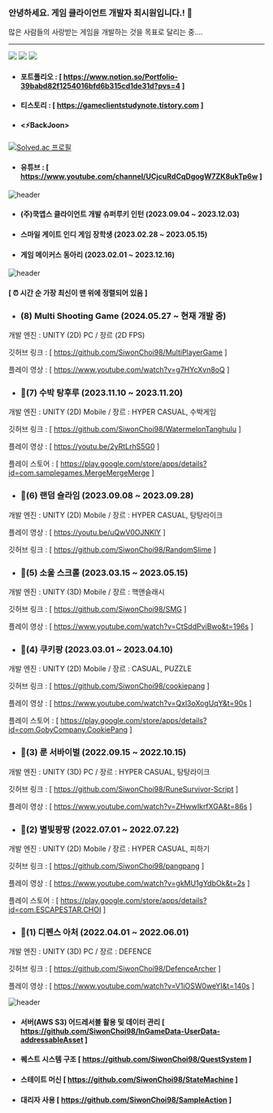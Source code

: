 ### 안녕하세요. 게임 클라이언트 개발자 최시원입니다.! 👋
많은 사람들의 사랑받는 게임을 개발하는 것을 목표로 달리는 중....


------------------------
<img src="https://img.shields.io/badge/UNITY-E34F26?style=for-the-badge&logo=unity&logoColor=white"> <img src="https://img.shields.io/badge/csharp-F7DF1E?style=for-the-badge&logo=sharp&logoColor=white">
<img src="https://img.shields.io/badge/CPP-007396?style=for-the-badge&logo=cplusplus&logoColor=white">


- #### 포트폴리오 : [ https://www.notion.so/Portfolio-39babd82f1254016bfd6b315cd1de31d?pvs=4 ] 

- #### 티스토리 : [ https://gameclientstudynote.tistory.com ] 

- #### <⚡BackJoon>
[![Solved.ac 프로필](http://mazassumnida.wtf/api/v2/generate_badge?boj=bestvalue0410)](https://solved.ac/bestvalue0410)

- #### 유튜브 : [ https://www.youtube.com/channel/UCjcuRdCqDgogW7ZK8ukTp6w ]
<!--
**SiwonChoi98/SiwonChoi98** is a ✨ _special_ ✨ repository because its `README.md` (this file) appears on your GitHub profile.

Here are some ideas to get you started:

- 🔭 I’m currently working on ...
- 🌱 I’m currently learning ...
- 👯 I’m looking to collaborate on ...
- 🤔 I’m looking for help with ...
- 💬 Ask me about ...
- 📫 How to reach me: ...
- 😄 Pronouns: ...
- ⚡ Fun fact: ...
--> 


![header](https://capsule-render.vercel.app/api?type=cylinder&color=101010&height=50&section=header&text=😄활동내역&fontColor=ffffff&fontSize=30&animation=fadeIn&fontAlignY=55)

- #### (주)쿡앱스 클라이언트 개발 슈퍼루키 인턴 (2023.09.04 ~ 2023.12.03)
- #### 스마일 게이트 인디 게임 장학생 (2023.02.28 ~ 2023.05.15)
- #### 게임 메이커스 동아리 (2023.02.01 ~ 2023.12.16)

![header](https://capsule-render.vercel.app/api?type=cylinder&color=101010&height=50&section=header&text=⚡프로젝트&fontColor=ffffff&fontSize=30&animation=fadeIn&fontAlignY=55)

####  [ ⏰ 시간 순 가장 최신이 맨 위에 정렬되어 있음 ]
- ### (8) Multi Shooting Game (2024.05.27 ~ 현재 개발 중) 
개발 엔진 : UNITY (2D) PC / 장르 (2D FPS) 

깃허브 링크 : [ https://github.com/SiwonChoi98/MultiPlayerGame ]

플레이 영상 : [ https://www.youtube.com/watch?v=g7HYcXvn8oQ ]

- ### 🌱(7) 수박 탕후루 (2023.11.10 ~ 2023.11.20) 
개발 엔진 : UNITY (2D) Mobile / 장르 : HYPER CASUAL, 수박게임

깃허브 링크 : [ https://github.com/SiwonChoi98/WatermelonTanghulu ]

플레이 영상 : [ https://youtu.be/2yRtLrhS5G0 ]
 
플레이 스토어 : [ https://play.google.com/store/apps/details?id=com.samplegames.MergeMergeMerge ]

- ### 🌱(6) 랜덤 슬라임 (2023.09.08 ~ 2023.09.28) 
개발 엔진 : UNITY (2D) Mobile / 장르 : HYPER CASUAL, 탕탕라이크

플레이 영상 : [ https://youtu.be/uQwV0OJNKlY ] 

깃허브 링크 : [ https://github.com/SiwonChoi98/RandomSlime ]

- ### 🌱(5) 소울 스크롤 (2023.03.15 ~ 2023.05.15) 
개발 엔진 : UNITY (3D) Mobile / 장르 : 핵앤슬래시 

깃허브 링크 : [ https://github.com/SiwonChoi98/SMG ]

플레이 영상 : [ https://www.youtube.com/watch?v=CtSddPviBwo&t=196s ] 

- ### 🌱(4) 쿠키팡 (2023.03.01 ~ 2023.04.10) 
개발 엔진 : UNITY (2D) Mobile / 장르 : CASUAL, PUZZLE

깃허브 링크 : [ https://github.com/SiwonChoi98/cookiepang ]

플레이 영상 : [ https://www.youtube.com/watch?v=Qxl3oXogUqY&t=90s ]

플레이 스토어 : [ https://play.google.com/store/apps/details?id=com.GobyCompany.CookiePang ]

- ### 🌱(3) 룬 서바이벌 (2022.09.15 ~ 2022.10.15) 
개발 엔진 : UNITY (3D) PC / 장르 : HYPER CASUAL, 탕탕라이크

깃허브 링크 : [ https://github.com/SiwonChoi98/RuneSurvivor-Script ]

플레이 영상 : [ https://www.youtube.com/watch?v=ZHwwIkrfXGA&t=86s ]

- ### 🌱(2) 별빛팡팡 (2022.07.01 ~ 2022.07.22)
개발 엔진 : UNITY (2D) Mobile / 장르 : HYPER CASUAL, 피하기

깃허브 링크 : [ https://github.com/SiwonChoi98/pangpang ] 
 
플레이 영상 : [ https://www.youtube.com/watch?v=gkMU1gYdbOk&t=2s ]

플레이 스토어 : [ https://play.google.com/store/apps/details?id=com.ESCAPESTAR.CHOI ] 

- ### 🌱(1) 디펜스 아처 (2022.04.01 ~ 2022.06.01) 
개발 엔진 : UNITY (3D) PC / 장르 : DEFENCE

깃허브 링크 : [ https://github.com/SiwonChoi98/DefenceArcher ] 

플레이 영상 : [ https://www.youtube.com/watch?v=V1iOSW0weYI&t=140s ]

  
 ![header](https://capsule-render.vercel.app/api?type=cylinder&color=101010&height=50&section=header&text=🌱공부&fontColor=ffffff&fontSize=30&animation=fadeIn&fontAlignY=55)

- #### 서버(AWS S3) 어드레서블 활용 및 데이터 관리 [ https://github.com/SiwonChoi98/InGameData-UserData-addressableAsset ]

- #### 퀘스트 시스템 구조 [ https://github.com/SiwonChoi98/QuestSystem ]

- #### 스테이트 머신 [ https://github.com/SiwonChoi98/StateMachine ]

- #### 대리자 사용 [ https://github.com/SiwonChoi98/SampleAction ]
